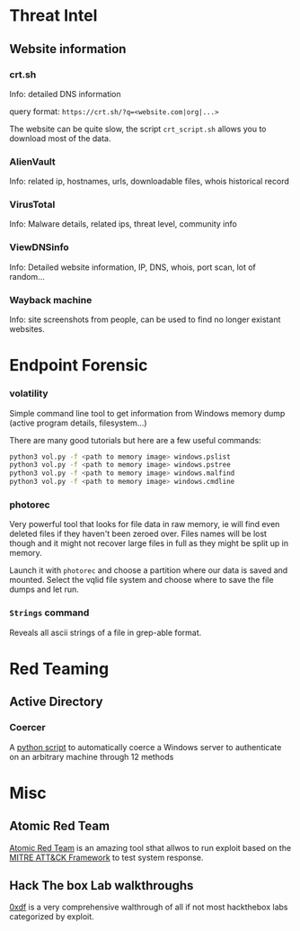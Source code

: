 # Threat Intel

## Website information

### crt.sh

Info: detailed DNS information 

query format: `https://crt.sh/?q=<website.com|org|...>`

The website can be quite slow, the script `crt_script.sh` allows you to download most of the data.

### AlienVault

Info: related ip, hostnames, urls, downloadable files, whois historical record

### VirusTotal

Info: Malware details, related ips, threat level, community info

### ViewDNSinfo

Info: Detailed website information, IP, DNS, whois, port scan, lot of random...

### Wayback machine

Info: site screenshots from people, can be used to find no longer existant websites.

# Endpoint Forensic

### volatility

Simple command line tool to get information from Windows memory dump (active program details, filesystem...)

There are many good tutorials but here are a few useful commands:
``` bash
python3 vol.py -f <path to memory image> windows.pslist
python3 vol.py -f <path to memory image> windows.pstree
python3 vol.py -f <path to memory image> windows.malfind
python3 vol.py -f <path to memory image> windows.cmdline
```

### photorec

Very powerful tool that looks for file data in raw memory, ie will find even deleted files if they haven't been zeroed over.
Files names will be lost though and it might not recover large files in full as they might be split up in memory.

Launch it with `photorec` and choose a partition where our data is saved and mounted. Select the vqlid file system and choose where to save the file dumps and let run.

### `Strings` command

Reveals all ascii strings of a file in grep-able format.

# Red Teaming

## Active Directory

### Coercer 

A [python script](https://github.com/p0dalirius/Coercer) to automatically coerce a Windows server to authenticate on an arbitrary machine through 12 methods

# Misc

## Atomic Red Team

[Atomic Red Team](https://github.com/redcanaryco/atomic-red-team/tree/master) is an amazing tool sthat allwos to run exploit based on the [MITRE ATT&CK Framework](https://attack.mitre.org/) to test system response.

## Hack The box Lab walkthroughs

[0xdf](https://0xdf.gitlab.io/tags.html#active-directory) is a very comprehensive walthrough of all if not most hackthebox labs categorized by exploit.